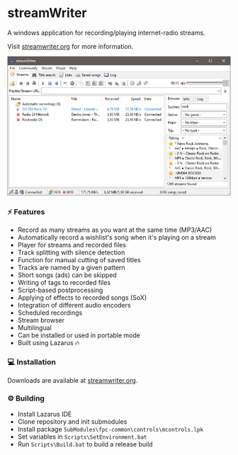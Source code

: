 # streamWriter

A windows application for recording/playing internet-radio streams.

Visit [streamwriter.org](https://streamwriter.org) for more information.

<p align="center">
  <img src="./.github/streamwriter-main.png" alt="streamWriter main window">
</p>

### :zap: Features
- Record as many streams as you want at the same time (MP3/AAC)
- Automatically record a wishlist's song when it's playing on a stream
- Player for streams and recorded files
- Track splitting with silence detection
- Function for manual cutting of saved titles
- Tracks are named by a given pattern
- Short songs (ads) can be skipped
- Writing of tags to recorded files
- Script-based postprocessing
- Applying of effects to recorded songs (SoX)
- Integration of different audio encoders
- Scheduled recordings
- Stream browser
- Multilingual
- Can be installed or used in portable mode
- Built using Lazarus :fire:

### :computer: Installation
Downloads are available at [streamwriter.org](https://streamwriter.org/downloads).

### :gear: Building
- Install Lazarus IDE
- Clone repository and init submodules
- Install package `SubModules\fpc-common\controls\mcontrols.lpk`
- Set variables in `Scripts\SetEnvironment.bat`
- Run `Scripts\Build.bat` to build a release build